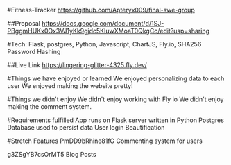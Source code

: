 #Fitness-Tracker
https://github.com/Apteryx009/final-swe-group


##Proposal
https://docs.google.com/document/d/1SJ-PBggmHUKx0Ox3VJ1yKk9gjdc5KIuwXMoaT0QkgCc/edit?usp=sharing

#Tech:
Flask, postgres, Python, Javascript, ChartJS, Fly.io, SHA256 Password Hashing

 ##Live Link
https://lingering-glitter-4325.fly.dev/

#Things we have enjoyed or learned
We enjoyed personalizing data to each user
We enjoyed making the website pretty!

#Things we didn't enjoy
We didn't enjoy working with Fly io
We didn't enjoy making the comment system.


#Requirements fulfilled 
App runs on Flask server written in Python
Postgres Database used to persist data
User login
Beautification

#Stretch Features
PmDD9bRhine81fG
Commenting system for users

g3ZSgYB7csOrMT5
Blog Posts

